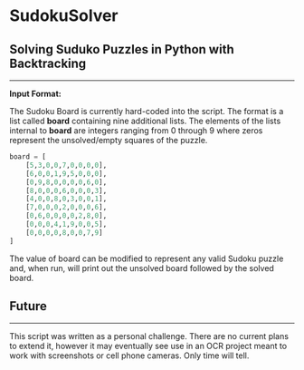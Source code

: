 # SudokuSolver

## Solving Suduko Puzzles in Python with Backtracking

---
**Input Format:**

The Sudoku Board is currently hard-coded into the script. The format is a list called **board** containing nine additional lists. The elements of the lists internal to **board** are integers ranging from 0 through 9 where zeros represent the unsolved/empty squares of the puzzle.

```python
board = [
    [5,3,0,0,7,0,0,0,0],
    [6,0,0,1,9,5,0,0,0],
    [0,9,8,0,0,0,0,6,0],
    [8,0,0,0,6,0,0,0,3],
    [4,0,0,8,0,3,0,0,1],
    [7,0,0,0,2,0,0,0,6],
    [0,6,0,0,0,0,2,8,0],
    [0,0,0,4,1,9,0,0,5],
    [0,0,0,0,8,0,0,7,9]
]
```

The value of board can be modified to represent any valid Sudoku puzzle and, when run, will print out the unsolved board followed by the solved board.

## Future

---
This script was written as a personal challenge. There are no current plans to extend it, however it may eventually see use in an OCR project meant to work with screenshots or cell phone cameras. Only time will tell.
